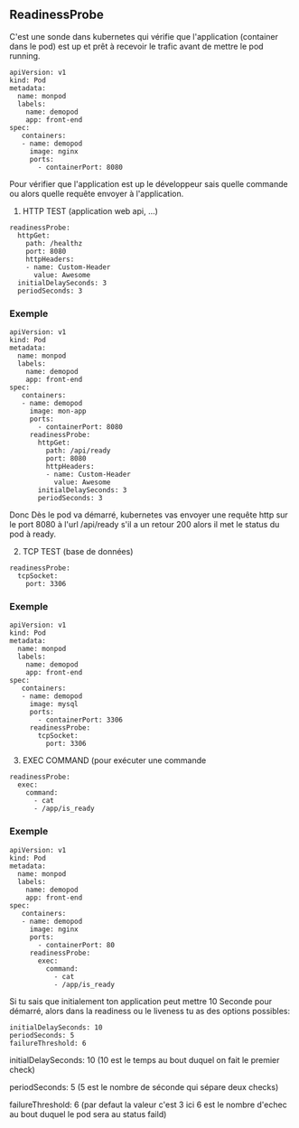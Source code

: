 ## ReadinessProbe

C'est une sonde dans kubernetes qui vérifie que l'application (container dans le pod) est up et prêt à recevoir le trafic avant de mettre le pod running.

```
apiVersion: v1
kind: Pod
metadata:
  name: monpod
  labels:
    name: demopod
    app: front-end
spec:
   containers:
   - name: demopod
     image: nginx
     ports:
       - containerPort: 8080
```

Pour vérifier que l'application est up le développeur sais quelle commande ou alors quelle requête envoyer à l'application.

1. HTTP TEST (application web api, ...)

```
readinessProbe:
  httpGet:
    path: /healthz
    port: 8080
    httpHeaders:
    - name: Custom-Header
      value: Awesome
  initialDelaySeconds: 3
  periodSeconds: 3
```
### Exemple

```
apiVersion: v1
kind: Pod
metadata:
  name: monpod
  labels:
    name: demopod
    app: front-end
spec:
   containers:
   - name: demopod
     image: mon-app
     ports:
       - containerPort: 8080
     readinessProbe:
       httpGet:
         path: /api/ready
         port: 8080
         httpHeaders:
         - name: Custom-Header
           value: Awesome
       initialDelaySeconds: 3
       periodSeconds: 3
```

Donc Dès le pod va démarré, kubernetes vas envoyer une requête http sur le port 8080 à l'url /api/ready s'il a un retour 200 alors il met le status du pod à ready.

2. TCP TEST (base de données)

```
readinessProbe:
  tcpSocket:
    port: 3306
 ```

### Exemple

```
apiVersion: v1
kind: Pod
metadata:
  name: monpod
  labels:
    name: demopod
    app: front-end
spec:
   containers:
   - name: demopod
     image: mysql
     ports:
       - containerPort: 3306
     readinessProbe:
       tcpSocket:
         port: 3306
```

3. EXEC COMMAND (pour exécuter une commande

```
readinessProbe:
  exec:
    command:
      - cat
      - /app/is_ready
 ```

### Exemple

```
apiVersion: v1
kind: Pod
metadata:
  name: monpod
  labels:
    name: demopod
    app: front-end
spec:
   containers:
   - name: demopod
     image: nginx
     ports:
       - containerPort: 80
     readinessProbe:
       exec:
         command:
           - cat
           - /app/is_ready
```

Si tu sais que initialement ton application peut mettre 10 Seconde pour démarré, alors dans la readiness ou le liveness tu as des options possibles:

```
initialDelaySeconds: 10
periodSeconds: 5
failureThreshold: 6
```

initialDelaySeconds: 10 (10 est le temps au bout duquel on fait le premier check)

periodSeconds: 5  (5 est le nombre de séconde qui sépare deux checks)

failureThreshold: 6 (par defaut la valeur c'est 3 ici 6 est le nombre d'echec au bout duquel le pod sera au status faild)